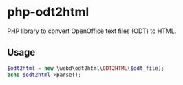 php-odt2html
============

PHP library to convert OpenOffice text files (ODT) to HTML.

Usage
-----

```php
$odt2html = new \webd\odt2html\ODT2HTML($odt_file);
echo $odt2html->parse();
```